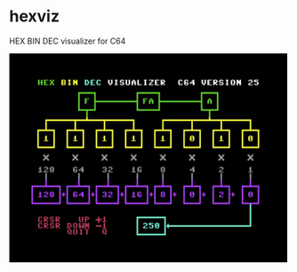 # hexviz
HEX BIN DEC visualizer for C64

<img src='screenshot.png' alt='screenshot' width=500 align='center'>  
